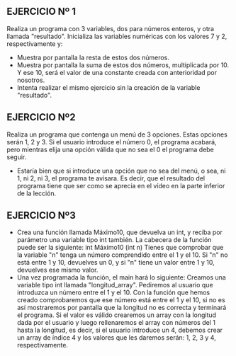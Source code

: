 ##  EJERCICIO Nº 1
Realiza un programa con 3 variables, dos para números enteros, y otra llamada "resultado". Inicializa las variables numéricas con los valores 7 y 2, respectivamente y:
- Muestra por pantalla la resta de estos dos números.
- Muestra por pantalla la suma de estos dos números, multiplicada por 10. Y ese 10, será el valor de una constante creada con anterioridad por nosotros.
- Intenta realizar el mismo ejercicio sin la creación de la variable "resultado".

##  EJERCICIO Nº2
Realiza un programa que contenga un menú de 3 opciones. Estas opciones serán 1, 2 y 3. Si el usuario introduce el número 0, el programa acabará, pero mientras elija una opción válida que no sea el 0 el programa debe seguir. 
- Estaría bien que si introduce una opción que no sea del menú, o sea, ni 1, ni 2, ni 3, el programa te avisara. 
Es decir, que el resultado del programa tiene que ser como se aprecia en el vídeo en la parte inferior de la lección.

##  EJERCICIO Nº3
- Crea una función llamada Máximo10, que devuelva un int, y reciba por parámetro una variable tipo int también. La cabecera de la función puede ser la siguiente:
int Máximo10 (int n)
Tienes que comprobar que la variable "n" tenga un número comprendido entre el 1 y el 10. Si "n" no está entre 1 y 10, devuelves un 0, y si "n" tiene un valor entre 1 y 10, devuelves ese mismo valor. 
- Una vez programada la función, el main hará lo siguiente:
Creamos una variable tipo int llamada "longitud_array". Pediremos al usuario que introduzca un número entre el 1 y el 10. Con la función que hemos creado comprobaremos que ese número está entre el 1 y el 10, si no es así mostraremos por pantalla que la longitud no es correcta y terminará el programa. 
Si el valor es válido crearemos un array con la longitud dada por el usuario y luego rellenaremos el array con números del 1 hasta la longitud, es decir, si el usuario introduce un 4, debemos crear un array de índice 4 y los valores que les daremos serán: 1, 2, 3 y 4, respectivamente.